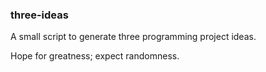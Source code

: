 ### three-ideas

A small script to generate three programming project ideas.

Hope for greatness; expect randomness.
